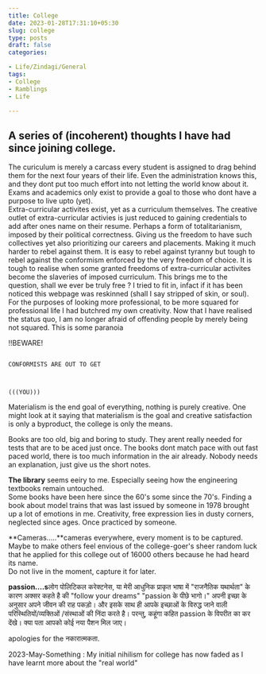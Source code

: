 ```yaml
---
title: College
date: 2023-01-28T17:31:10+05:30
slug: college
type: posts
draft: false
categories:

- Life/Zindagi/General
tags:
- College
- Ramblings
- Life

---
```


## A series of (incoherent) thoughts I have had since joining college.

The curiculum is merely a carcass every student is assigned to drag behind them for the next four years of their life. Even the administration knows this, and they dont put too much effort into not letting the world know about it.  
Exams and academics only exist to provide a goal to those who dont have a purpose to live upto (yet).  
Extra-curricular activites exist, yet as a curriculum themselves. The creative outlet of extra-curricular activies is just reduced to gaining credentials to add after ones name on their resume. Perhaps a form of totalitarianism, imposed by their political correctness. Giving us the freedom to have such collectives yet also prioritizing our careers and placements. Making it much harder to rebel against them. It is easy to rebel against tyranny but tough to rebel against the conformism enforced by the very freedom of choice. It is tough to realise when some granted freedoms of extra-curricular activites become the slaveries of imposed curriculum. This brings me to the question, shall we ever be truly free ? I tried to fit in, infact if it has been noticed this webpage was reskinned (shall I say stripped of skin, or soul). For the purposes of looking more professional, to be more squared for professional life I had butchred my own creativity. Now that I have realised the status quo, I am no longer afraid of offending people by merely being not squared. This is some paranoia 

!!BEWARE!

```
                                                                                                        CONFORMISTS ARE OUT TO GET


                                                                                                                      (((YOU)))
```

Materialism is the end goal of everything, nothing is purely creative. One might look at it saying that materialism is the goal and creative satisfaction is only a byproduct, the college is only the means.

Books are too old, big and boring to study. They arent really needed for tests that are to be aced just once. The books dont match pace with out fast paced world, there is too much information in the air already. Nobody needs an explanation, just give us the short notes.

**The library** seems eeiry to me. Especially seeing how the engineering textbooks remain untouched.  
Some books have been here since the 60's some since the 70's. Finding a book about model trains that was last issued by someone in 1978 brought up a lot of emotions in me. Creativity, free expression lies in dusty corners, neglected since ages. Once practiced by someone.

**Cameras.....**cameras everywhere, every moment is to be captured. Maybe to make others feel envious of the college-goer's sheer random luck that he applied for this college out of 16000 others because he had heard its name.  
Do not live in the moment, capture it for later.

**passion....s**लोग पोलिटिकल करेक्टनेस, या मेरी आधुनिक प्राकृत भाषा में "राजनैतिक यथार्थता" के कारण अक्सर कहते है की "follow your dreams" "passion के पीछे भागो।" अपनी इच्छा के अनुसार अपने जीवन की राह पकड़ो। और इसके साथ ही आपके इच्छाओं के विरुद्ध जाने वाली परिस्थितियों/व्यक्तिओं /संस्थाओं की निंदा करते है। परन्तु, कहूंगा कहित passion के विपरीत का कर देंखे। क्या पता आपको कोई नया पैशन मिल जाए।

apologies for the नकारात्मकता. 

2023-May-Something : My initial nihilism for college has now faded as I have learnt more about the "real world" 